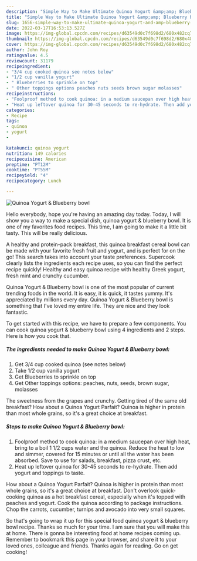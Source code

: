 ```yaml
---
description: "Simple Way to Make Ultimate Quinoa Yogurt &amp;amp; Blueberry bowl"
title: "Simple Way to Make Ultimate Quinoa Yogurt &amp;amp; Blueberry bowl"
slug: 1656-simple-way-to-make-ultimate-quinoa-yogurt-and-amp-blueberry-bowl
date: 2022-03-17T16:53:13.527Z
image: https://img-global.cpcdn.com/recipes/d63549d0c7f698d2/680x482cq70/quinoa-yogurt-blueberry-bowl-recipe-main-photo.jpg
thumbnail: https://img-global.cpcdn.com/recipes/d63549d0c7f698d2/680x482cq70/quinoa-yogurt-blueberry-bowl-recipe-main-photo.jpg
cover: https://img-global.cpcdn.com/recipes/d63549d0c7f698d2/680x482cq70/quinoa-yogurt-blueberry-bowl-recipe-main-photo.jpg
author: John Roy
ratingvalue: 4.5
reviewcount: 31179
recipeingredient:
- "3/4 cup cooked quinoa see notes below"
- "1/2 cup vanilla yogurt"
- " Blueberries to sprinkle on top"
- " Other toppings options peaches nuts seeds brown sugar molasses"
recipeinstructions:
- "Foolproof method to cook quinoa: in a medium saucepan over high heat, bring to a boil 1 1/2 cups water and the quinoa. Reduce the heat to low and simmer, covered for 15 minutes or until all the water has been absorbed. Save to use for salads, breakfast, pizza crust, etc."
- "Heat up leftover quinoa for 30-45 seconds to re-hydrate. Then add yogurt and toppings to taste."
categories:
- Recipe
tags:
- quinoa
- yogurt
- 

katakunci: quinoa yogurt  
nutrition: 149 calories
recipecuisine: American
preptime: "PT12M"
cooktime: "PT55M"
recipeyield: "4"
recipecategory: Lunch

---
```



![Quinoa Yogurt &amp; Blueberry bowl](https://img-global.cpcdn.com/recipes/d63549d0c7f698d2/680x482cq70/quinoa-yogurt-blueberry-bowl-recipe-main-photo.jpg)

Hello everybody, hope you're having an amazing day today. Today, I will show you a way to make a special dish, quinoa yogurt &amp; blueberry bowl. It is one of my favorites food recipes. This time, I am going to make it a little bit tasty. This will be really delicious.

A healthy and protein-pack breakfast, this quinoa breakfast cereal bowl can be made with your favorite fresh fruit and yogurt, and is perfect for on the go! This search takes into account your taste preferences. Supercook clearly lists the ingredients each recipe uses, so you can find the perfect recipe quickly! Healthy and easy quinoa recipe with healthy Greek yogurt, fresh mint and crunchy cucumber.

Quinoa Yogurt &amp; Blueberry bowl is one of the most popular of current trending foods in the world. It is easy, it is quick, it tastes yummy. It's appreciated by millions every day. Quinoa Yogurt &amp; Blueberry bowl is something that I've loved my entire life. They are nice and they look fantastic.


To get started with this recipe, we have to prepare a few components. You can cook quinoa yogurt &amp; blueberry bowl using 4 ingredients and 2 steps. Here is how you cook that.

<!--inarticleads1-->

##### The ingredients needed to make Quinoa Yogurt &amp; Blueberry bowl:

1. Get 3/4 cup cooked quinoa (see notes below)
1. Take 1/2 cup vanilla yogurt
1. Get  Blueberries to sprinkle on top
1. Get  Other toppings options: peaches, nuts, seeds, brown sugar, molasses


The sweetness from the grapes and crunchy. Getting tired of the same old breakfast? How about a Quinoa Yogurt Parfait? Quinoa is higher in protein than most whole grains, so it&#39;s a great choice at breakfast. 

<!--inarticleads2-->

##### Steps to make Quinoa Yogurt &amp; Blueberry bowl:

1. Foolproof method to cook quinoa: in a medium saucepan over high heat, bring to a boil 1 1/2 cups water and the quinoa. Reduce the heat to low and simmer, covered for 15 minutes or until all the water has been absorbed. Save to use for salads, breakfast, pizza crust, etc.
1. Heat up leftover quinoa for 30-45 seconds to re-hydrate. Then add yogurt and toppings to taste.


How about a Quinoa Yogurt Parfait? Quinoa is higher in protein than most whole grains, so it&#39;s a great choice at breakfast. Don&#39;t overlook quick-cooking quinoa as a hot breakfast cereal, especially when it&#39;s topped with peaches and yogurt. Cook the quinoa according to package instructions. Chop the carrots, cucumber, turnips and avocado into very small squares. 

So that's going to wrap it up for this special food quinoa yogurt &amp; blueberry bowl recipe. Thanks so much for your time. I am sure that you will make this at home. There is gonna be interesting food at home recipes coming up. Remember to bookmark this page in your browser, and share it to your loved ones, colleague and friends. Thanks again for reading. Go on get cooking!
